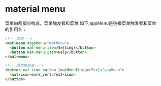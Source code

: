 # material menu

菜单由两部分构成，菜单触发者和菜单,如下,appMenu是链接菜单触发者和菜单的引用名：  

```html
<!-- 菜单 -->
<mat-menu #appMenu="matMenu">
  <button mat-menu-item>Settings</button>
  <button mat-menu-item>Help</button>
</mat-menu>

<!-- 菜单触发者 -->
<button mat-icon-button [matMenuTriggerFor]="appMenu">
  <mat-icon>more_vert</mat-icon>
</button>
```


  
